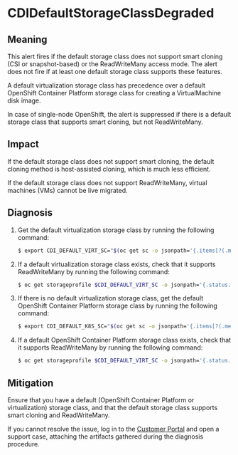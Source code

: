 # CDIDefaultStorageClassDegraded

## Meaning

This alert fires if the default storage class does not support smart cloning
(CSI or snapshot-based) or the ReadWriteMany access mode. The alert does not
fire if at least one default storage class supports these features.

A default virtualization storage class has precedence over a default OpenShift
Container Platform
storage class for creating a VirtualMachine disk image.

In case of single-node OpenShift, the alert is suppressed if there is a default
storage class that supports smart cloning, but not ReadWriteMany.

## Impact

If the default storage class does not support smart cloning, the default cloning
method is host-assisted cloning, which is much less efficient.

If the default storage class does not support ReadWriteMany, virtual machines
(VMs) cannot be live migrated.

## Diagnosis

1. Get the default virtualization storage class by running the following
command:

   ```bash
   $ export CDI_DEFAULT_VIRT_SC="$(oc get sc -o jsonpath='{.items[?(.metadata.annotations.storageclass\.kubevirt\.io\/is-default-virt-class=="true")].metadata.name}')"
   ```

2. If a default virtualization storage class exists, check that it supports
ReadWriteMany by running the following command:

   ```bash
   $ oc get storageprofile $CDI_DEFAULT_VIRT_SC -o jsonpath='{.status.claimPropertySets}' | grep ReadWriteMany
   ```

3. If there is no default virtualization storage class, get the default
OpenShift Container Platform storage class by running the following command:

   ```bash
   $ export CDI_DEFAULT_K8S_SC="$(oc get sc -o jsonpath='{.items[?(.metadata.annotations.storageclass\.kubernetes\.io\/is-default-class=="true")].metadata.name}')"
   ```

4. If a default OpenShift Container Platform storage class exists, check that
it supports
ReadWriteMany by running the following command:

   ```bash
   $ oc get storageprofile $CDI_DEFAULT_VIRT_SC -o jsonpath='{.status.claimPropertySets}' | grep ReadWriteMany
   ```

## Mitigation

Ensure that you have a default (OpenShift Container Platform or virtualization)
storage class, and
that the default storage class supports smart cloning and ReadWriteMany.

If you cannot resolve the issue, log in to the
[Customer Portal](https://access.redhat.com) and open a support case, attaching
the artifacts gathered during the diagnosis procedure.